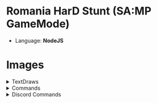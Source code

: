 # Romania HarD Stunt (SA:MP GameMode)
- Language: **NodeJS**

# Images

<details> 
    <summary>TextDraws</summary>
    <br><br>
    <details>
        <summary>Connect</summary>
        <img src="https://i.imgur.com/PN28RZN.png">
    </details>
    <details>
        <summary>Spawn</summary>
        <img src="https://i.imgur.com/KaqVz64.png">
    </details>
    <details>
        <summary>Logs</summary>
        <img src="https://i.imgur.com/va6Ov4i.png">
    </details>
    <details>
        <summary>Date</summary>
        <img src="https://i.imgur.com/l9S1cj1.png">
    </details>
    <details>
        <summary>Reports</summary>
        <img src="https://i.imgur.com/bTqmoPI.png">
    </details>
    <br><br>
</details>

<details> 
    <summary>Commands</summary>
    <br><br>
    <details>
        <summary>/Cmds</summary>
        <img src="https://i.imgur.com/Wu6D3fj.png"><br>
        <img src="https://i.imgur.com/9FSBO3m.png"><br>
        <img src="https://i.imgur.com/EDy8sbm.png">
    </details>
    <details>
        <summary>/CreateClan</summary>
        <img src="https://i.imgur.com/G9a9hs9.png"><br>
        <img src="https://i.imgur.com/cctJFmG.png"><br>
        <img src="https://i.imgur.com/PCxDnHA.png"><br>
        <img src="https://i.imgur.com/DYwvMGr.png"><br>
        <img src="https://i.imgur.com/jXaixdu.png"><br>
        <img src="https://i.imgur.com/qsTNXVV.png"><br>
        <img src="https://i.imgur.com/koPDE43.png"><br>
        <img src="https://i.imgur.com/T65Mavd.png"><br>
        <img src="https://i.imgur.com/cfgO3aN.png"><br>
        <img src="https://i.imgur.com/XkD2iz7.png"><br>
        <img src="https://i.imgur.com/uxzrkXX.png">
    </details>
    <details>
        <summary>/Stats</summary>
        <img src="https://i.imgur.com/6FGtuRt.png">
    </details>
    <details>
        <summary>/vCmds</summary>
        <img src="https://i.imgur.com/U9g4KMn.png">
    </details>
    <details>
        <summary>/aCmds</summary>
        <img src="https://i.imgur.com/HKVEUe0.png">
    </details>
    <details>
        <summary>/aStats</summary>
        <img src="https://i.imgur.com/nrJurXJ.png">
    </details>
    <details>
        <summary>/sPassword</summary>
        <img src="https://i.imgur.com/MHThkY9.png"><br>
        <img src="https://i.imgur.com/yl9ipCf.png">
    </details>
    <details>
        <summary>/Anim list</summary>
        <img src="https://i.imgur.com/PFofSvx.png">
    </details>
    <details>
        <summary>/Admins</summary>
        <img src="https://i.imgur.com/mBJVvZj.png">
    </details>
    <details>
        <summary>/Vips</summary>
        <img src="https://i.imgur.com/NtHbaAM.png">
    </details>
    <details>
        <summary>/StatsServer</summary>
        <img src="https://i.imgur.com/TliAG1c.png">
    </details>
    <details>
        <summary>/Important</summary>
        <img src="https://i.imgur.com/uFaKN85.png"><br>
        <img src="https://i.imgur.com/7sI85WL.png">
    </details>
    <details>
        <summary>/Ranks</summary>
        <img src="https://i.imgur.com/rAHuwOi.png">
    </details>
    <details>
        <summary>Clan System</summary>
        <br><br>
        <details>
            <summary>/Clan</summary>
            <img src="https://i.imgur.com/KH7i5S6.png">
        </details>
        <br><br>
    </details>
    <details>
        <summary>Gang System</summary>
        <br><br>
        <details>
            <summary>/Gang</summary>
            <img src="https://i.imgur.com/V9Mo4HF.png">
        </details>
        <details>
            <summary>/gInfo</summary>
            <img src="https://i.imgur.com/dO60c2H.png">
        </details>
        <details>
            <summary>/gStats</summary>
            <img src="https://i.imgur.com/GP0gHUO.png">
        </details>
        <details>
            <summary>/Gm</summary>
            <img src="https://i.imgur.com/j4gGYjJ.png">
        </details>
        <details>
            <summary>/gCmds</summary>
            <img src="https://i.imgur.com/oRsp5Bp.png">
        </details>
        <details>
            <summary>/gTop</summary>
            <img src="https://i.imgur.com/7oUmuE3.png">
        </details>
        <br><br>
    </details>
    <details>
        <summary>Admin System</summary>
        <br><br>
        <details>
            <summary>/Report</summary>
            <img src="https://i.imgur.com/AbDwLcX.png">
        </details>
        <details>
            <summary>/Reports</summary>
            <img src="https://i.imgur.com/8GYTBr7.png">
        </details>
        <details>
            <summary>/Res</summary>
            <img src="https://i.imgur.com/FcPil5X.png">
        </details>
        <br><br>
    </details>
    <br><br>
</details>

<details> 
    <summary>Discord Commands</summary>
    <br><br>
    <details>
        <summary>/claninfo</summary>
        <img src="https://i.imgur.com/ppPiAEt.png"><br>
        <img src="https://i.imgur.com/1XM8EbA.png">
    </details>
    <details>
        <summary>/commands</summary>
        <img src="https://i.imgur.com/jioTV4i.png"><br>
        <img src="https://i.imgur.com/rXfrfoh.png"><br>
        <img src="https://i.imgur.com/sLcQ7Lj.png">
    </details>
    <details>
        <summary>/ganginfo</summary>
        <img src="https://i.imgur.com/Z7GNdbp.png"><br>
        <img src="https://i.imgur.com/4rJXeFo.png">
    </details>
    <details>
        <summary>/server</summary>
        <img src="https://i.imgur.com/MV8cmiX.png"><br>
        <img src="https://i.imgur.com/ISErAfL.png">
    </details>
    <details>
        <summary>/stats</summary>
        <img src="https://i.imgur.com/dnRcHLB.png"><br>
        <img src="https://i.imgur.com/89EnwnD.png">
    </details>
    <details>
        <summary>/turfs</summary>
        <img src="https://i.imgur.com/zPU9VOi.png"><br>
        <img src="https://i.imgur.com/NR3A0NY.png">
    </details>
    <br><br>
</details>